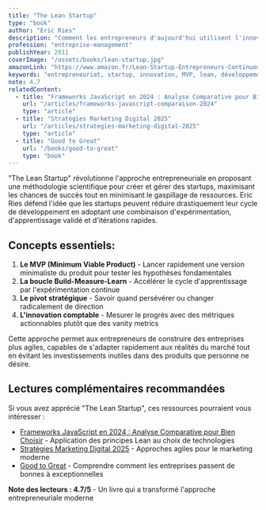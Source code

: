 ```yaml
---
title: "The Lean Startup"
type: "book"
author: "Eric Ries"
description: "Comment les entrepreneurs d'aujourd'hui utilisent l'innovation continue pour créer des entreprises à succès"
profession: "entreprise-management"
publishYear: 2011
coverImage: "/assets/books/lean-startup.jpg"
amazonLink: "https://www.amazon.fr/Lean-Startup-Entrepreneurs-Continuous-Innovation/dp/0307887898/"
keywords: "entrepreneuriat, startup, innovation, MVP, lean, développement de produit, agilité, expérimentation, modèle d'affaires"
note: 4.7
relatedContent:
  - title: "Frameworks JavaScript en 2024 : Analyse Comparative pour Bien Choisir"
    url: "/articles/frameworks-javascript-comparaison-2024"
    type: "article"
  - title: "Stratégies Marketing Digital 2025"
    url: "/articles/strategies-marketing-digital-2025"
    type: "article"
  - title: "Good to Great"
    url: "/books/good-to-great"
    type: "book"
---
```


"The Lean Startup" révolutionne l'approche entrepreneuriale en proposant une méthodologie scientifique pour créer et gérer des startups, maximisant les chances de succès tout en minimisant le gaspillage de ressources. Eric Ries défend l'idée que les startups peuvent réduire drastiquement leur cycle de développement en adoptant une combinaison d'expérimentation, d'apprentissage validé et d'itérations rapides.

## Concepts essentiels:

1. **Le MVP (Minimum Viable Product)** - Lancer rapidement une version minimaliste du produit pour tester les hypothèses fondamentales
2. **La boucle Build-Measure-Learn** - Accélérer le cycle d'apprentissage par l'expérimentation continue
3. **Le pivot stratégique** - Savoir quand persévérer ou changer radicalement de direction
4. **L'innovation comptable** - Mesurer le progrès avec des métriques actionnables plutôt que des vanity metrics

Cette approche permet aux entrepreneurs de construire des entreprises plus agiles, capables de s'adapter rapidement aux réalités du marché tout en évitant les investissements inutiles dans des produits que personne ne désire.

## Lectures complémentaires recommandées

Si vous avez apprécié "The Lean Startup", ces ressources pourraient vous intéresser :

- [Frameworks JavaScript en 2024 : Analyse Comparative pour Bien Choisir](/articles/frameworks-javascript-comparaison-2024) - Application des principes Lean au choix de technologies
- [Stratégies Marketing Digital 2025](/articles/strategies-marketing-digital-2025) - Approches agiles pour le marketing moderne
- [Good to Great](/books/good-to-great) - Comprendre comment les entreprises passent de bonnes à exceptionnelles

**Note des lecteurs : 4.7/5** - Un livre qui a transformé l'approche entrepreneuriale moderne
